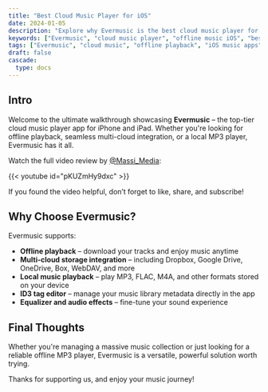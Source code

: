 ```yaml
---
title: "Best Cloud Music Player for iOS"
date: 2024-01-05
description: "Explore why Evermusic is the best cloud music player for iPhone and iPad. Learn about multi-cloud support, offline playback, and more in this walkthrough video."
keywords: ["Evermusic", "cloud music player", "offline music iOS", "best music player iPhone", "Evermusic features", "music library manager", "local mp3 player", "multi-cloud streaming iOS"]
tags: ["Evermusic", "cloud music", "offline playback", "iOS music apps", "MP3 player", "audio", "music streaming", "guide"]
draft: false
cascade:
  type: docs
---
```


## Intro

Welcome to the ultimate walkthrough showcasing **Evermusic** – the top-tier cloud music player app for iPhone and iPad. Whether you're looking for offline playback, seamless multi-cloud integration, or a local MP3 player, Evermusic has it all.

Watch the full video review by [@Massi_Media](https://www.youtube.com/@Massi_Media):

{{< youtube id="pKUZmHy9dxc" >}}

If you found the video helpful, don’t forget to like, share, and subscribe!

## Why Choose Evermusic?

Evermusic supports:

-  **Offline playback** – download your tracks and enjoy music anytime
-  **Multi-cloud storage integration** – including Dropbox, Google Drive, OneDrive, Box, WebDAV, and more
- **Local music playback** – play MP3, FLAC, M4A, and other formats stored on your device
- **ID3 tag editor** – manage your music library metadata directly in the app
- **Equalizer and audio effects** – fine-tune your sound experience

## Final Thoughts

Whether you're managing a massive music collection or just looking for a reliable offline MP3 player, Evermusic is a versatile, powerful solution worth trying.

Thanks for supporting us, and enjoy your music journey!
